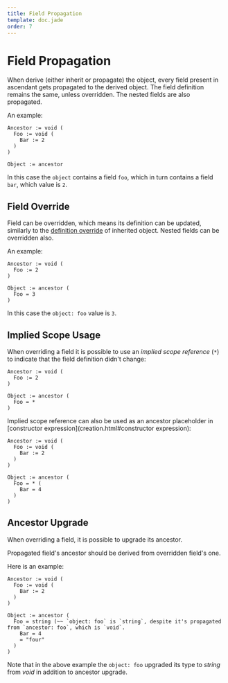 ```yaml
---
title: Field Propagation
template: doc.jade
order: 7
---
```


Field Propagation
=================
<!--
Copyright (C) 2010-2013 Ruslan Lopatin.
Permission is granted to copy, distribute and/or modify this document
under the terms of the GNU Free Documentation License, Version 1.3
or any later version published by the Free Software Foundation;
with no Invariant Sections, no Front-Cover Texts, and no Back-Cover Texts.
A copy of the license is included in the section entitled "GNU
Free Documentation License".
-->

When derive (either inherit or propagate) the object, every field present in
ascendant gets propagated to the derived object. The field definition remains
the same, unless overridden. The nested fields are also propagated.

An example:
```o42a
Ancestor := void (
  Foo := void (
    Bar := 2
  )
)

Object := ancestor
``` 

In this case the `object` contains a field `foo`, which in turn contains a field
`bar`, which value is `2`.


Field Override
--------------

Field can be overridden, which means its definition can be updated,
similarly to the [definition override](inheritance.html#definition-override) of
inherited object. Nested fields can be overridden also.

An example:
```o42a
Ancestor := void (
  Foo := 2
)

Object := ancestor (
  Foo = 3
)
```

In this case the `object: foo` value is `3`.


Implied Scope Usage
-------------------

When overriding a field it is possible to use an _implied scope reference_ (`*`)
to indicate that the field definition didn't change:
```o42a
Ancestor := void (
  Foo := 2
)

Object := ancestor (
  Foo = *
)
```

Implied scope reference can also be used as an ancestor placeholder in
[constructor expression](creation.html#constructor expression):
```o42a
Ancestor := void (
  Foo := void (
    Bar := 2
  )
)

Object := ancestor (
  Foo = * (
    Bar = 4
  )
)
```


Ancestor Upgrade
----------------

When overriding a field, it is possible to upgrade its ancestor.

Propagated field's ancestor should be derived from overridden field's one.

Here is an example:
```o42a
Ancestor := void (
  Foo := void (
    Bar := 2
  )
)

Object := ancestor (
  Foo = string (~~ `object: foo` is `string`, despite it's propagated from `ancestor: foo`, which is `void`.
    Bar = 4
    = "four"
  )
)
```

Note that in the above example the `object: foo` upgraded its type to _string_
from _void_ in addition to ancestor upgrade.
